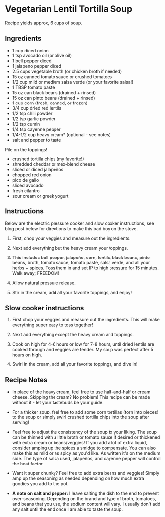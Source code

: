 # Vegetarian Lentil Tortilla Soup

Recipe yields approx, 6 cups of soup.

## Ingredients

-   1 cup diced onion
-   1 tsp avocado oil (or olive oil)
-   1 bell pepper diced
-   1 jalapeno pepper diced
-   2.5 cups vegetable broth (or chicken broth if needed)
-   15 oz canned tomato sauce or crushed tomatoes
-   1/2 cup mild or medium salsa verde (or your favorite salsa!)
-   1 TBSP tomato paste
-   15 oz can black beans (drained + rinsed)
-   15 oz can pinto beans (drained + rinsed)
-   1 cup corn (fresh, canned, or frozen)
-   3/4 cup dried red lentils
-   1/2 tsp chili powder
-   1/2 tsp garlic powder
-   1/2 tsp cumin
-   1/4 tsp cayenne pepper
-   1/4-1/2 cup heavy cream* (optional - see notes)
-   salt and pepper to taste

Pile on the toppings!

-   crushed tortilla chips (my favorite!)
-   shredded cheddar or mex-blend cheese
-   sliced or diced jalapeños
-   chopped red onion
-   pico de gallo
-   sliced avocado
-   fresh cilantro
-   sour cream or greek yogurt

## Instructions

Below are the electric pressure cooker and slow cooker instructions,
see blog post below for directions to make this bad boy on the
stove.

1.  First, chop your veggies and measure out the ingredients. 

2.  Next add everything but the heavy cream your toppings.

3.  This includes bell pepper, jalapeño, corn, lentils, black beans,
    pinto beans, broth, tomato sauce, tomato paste, salsa verde, and all
    your herbs + spices. Toss them in and set IP to high pressure for 15
    minutes. Walk away; FREEDOM!

4.  Allow natural pressure release.

5.  Stir in the cream, add all your favorite toppings, and enjoy!

## Slow cooker instructions

1.  First chop your veggies and measure out the ingredients. This will
    make everything super easy to toss together!

2.  Next add everything except the heavy cream and toppings.

3.  Cook on high for 4-6 hours or low for 7-8 hours, until dried lentils
    are cooked through and veggies are tender. My soup was perfect after
    5 hours on high.

4.  Swirl in the cream, add all your favorite toppings, and dive in!

## Recipe Notes

* In place of the heavy cream, feel free to use half-and-half or cream
cheese. Skipping the cream? No problem! This recipe can be made without
it - let your tastebuds be your guide.

* For a thicker soup, feel free to add some corn tortillas (torn into
pieces) to the soup or simply swirl crushed tortilla chips into the soup
after serving!

* Feel free to adjust the consistency of the soup to your liking. The soup
can be thinned with a little broth or tomato sauce if desired or
thickened with extra cream or beans/veggies! If you add a lot of extra
liquid, consider amping up the spices a smidge to compensate. You can
also make this as mild or as spicy as you'd like. As written it's on the
medium side. The type of salsa used, jalapeños, and cayenne pepper will
control the heat factor.

* Want it super chunky? Feel free to add extra beans and veggies! Simply
amp up the seasoning as needed depending on how much extra goodies you
add to the pot.

* **A note on salt and pepper:** I leave salting the dish to the end to
prevent over-seasoning. Depending on the brand and type of broth,
tomatoes, and beans that you use, the sodium content will vary. I
usually don't add any salt until the end once I am able to taste the
soup.


